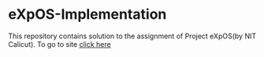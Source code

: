# eXpOS-Implementation
This repository contains solution to the assignment of Project eXpOS(by NIT Calicut).
To go to site [click here](https://exposnitc.github.io/)
